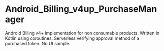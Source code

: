 # Android_Billing_v4up_PurchaseManager
Android Billing v4+ implementation for non consumable products. Written in Kotlin using coroutines. Serverless verifying approval method of a purchased token. No UI sample.

